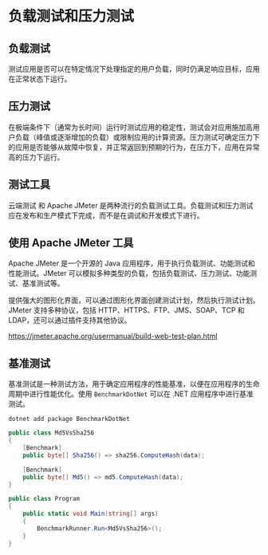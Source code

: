 # 负载测试和压力测试

## 负载测试

测试应用是否可以在特定情况下处理指定的用户负载，同时仍满足响应目标，应用在正常状态下运行。

## 压力测试

在极端条件下（通常为长时间）运行时测试应用的稳定性，测试会对应用施加高用户负载（峰值或逐渐增加的负载）或限制应用的计算资源。压力测试可确定压力下的应用是否能够从故障中恢复，并正常返回到预期的行为，在压力下，应用在异常高的压力下运行。

## 测试工具

云端测试 和 Apache JMeter 是两种流行的负载测试工具。负载测试和压力测试应在发布和生产模式下完成，而不是在调试和开发模式下进行。 

## 使用 Apache JMeter 工具

Apache JMeter 是一个开源的 Java 应用程序，用于执行负载测试、功能测试和性能测试。JMeter 可以模拟多种类型的负载，包括负载测试、压力测试、功能测试、基准测试等。

提供强大的图形化界面，可以通过图形化界面创建测试计划，然后执行测试计划。JMeter 支持多种协议，包括 HTTP、HTTPS、FTP、JMS、SOAP、TCP 和 LDAP，还可以通过插件支持其他协议。

https://jmeter.apache.org/usermanual/build-web-test-plan.html


## 基准测试

基准测试是一种测试方法，用于确定应用程序的性能基准，以便在应用程序的生命周期中进行性能优化。使用 `BenchmarkDotNet` 可以在 .NET 应用程序中进行基准测试。

```shell
dotnet add package BenchmarkDotNet
```

```csharp
public class Md5VsSha256
{
    [Benchmark]
    public byte[] Sha256() => sha256.ComputeHash(data);

    [Benchmark]
    public byte[] Md5() => md5.ComputeHash(data);
}
```
```csharp
public class Program
{
    public static void Main(string[] args)
    {
        BenchmarkRunner.Run<Md5VsSha256>();
    }
}
```
